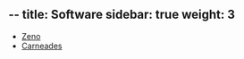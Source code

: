 --
title: Software
sidebar: true
weight: 3
---

- [Zeno](https://github.com/tfgordon/zeno)
- [Carneades](https://carneades.github.io/)

